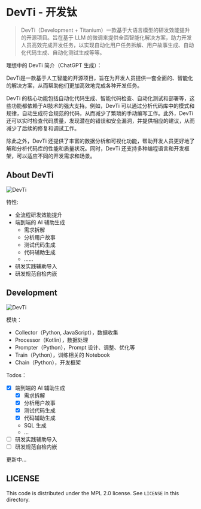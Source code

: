 # DevTi - 开发钛

> DevTi（Development + Titanium）一款基于大语言模型的研发效能提升的开源项目。旨在基于 LLM 的微调来提供全面智能化解决方案，助力开发人员高效完成开发任务，以实现自动化用户任务拆解、用户故事生成、自动化代码生成、自动化测试生成等等。

理想中的 DevTi 简介（ChatGPT 生成）：

DevTi是一款基于人工智能的开源项目，旨在为开发人员提供一套全面的、智能化的解决方案，从而帮助他们更加高效地完成各种开发任务。

DevTi 的核心功能包括自动化代码生成、智能代码检查、自动化测试和部署等，这些功能都依赖于AI技术的强大支持。例如，DevTi 可以通过分析代码库中的模式和规律，自动生成符合规范的代码，从而减少了繁琐的手动编写工作。此外，DevTi 还可以实时检查代码质量，发现潜在的错误和安全漏洞，并提供相应的建议，从而减少了后续的修复和调试工作。

除此之外，DevTi 还提供了丰富的数据分析和可视化功能，帮助开发人员更好地了解和分析代码库的性能和质量状况。同时，DevTi 还支持多种编程语言和开发框架，可以适应不同的开发需求和场景。

## About DevTi

![DevTi](https://unitmesh.cc/images/devti-processes.png)

特性:

- 全流程研发效能提升
- 端到端的 AI 辅助生成
	- 需求拆解
	- 分析用户故事
	- 测试代码生成
	- 代码辅助生成
	- ……
- 研发实践辅助导入
- 研发规范自检内嵌

## Development

![DevTi](https://unitmesh.cc/images/devti.png)

模块：

- Collector（Python, JavaScript），数据收集
- Processor（Kotlin），数据处理
- Prompter（Python），Prompt 设计、调整、优化等
- Train（Python），训练相关的 Notebook
- Chain（Python），开发框架

Todos：

- [x] 端到端的 AI 辅助生成
	- [x] 需求拆解
	- [x] 分析用户故事
	- [x] 测试代码生成
	- [x] 代码辅助生成
	- SQL 生成
	- ...
- [ ] 研发实践辅助导入
- [ ] 研发规范自检内嵌

更新中...

## LICENSE

This code is distributed under the MPL 2.0 license. See `LICENSE` in this directory.

